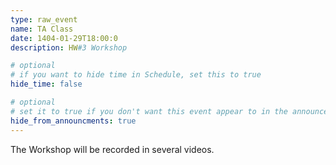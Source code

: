 ```yaml
---
type: raw_event
name: TA Class
date: 1404-01-29T18:00:0
description: HW#3 Workshop

# optional
# if you want to hide time in Schedule, set this to true
hide_time: false

# optional
# set it to true if you don't want this event appear to in the announcements section
hide_from_announcments: true
---
```

<!-- you can create custom content using markdown. this section will be placed in "Course Materials (in schedule section)" -->
The Workshop will be recorded in several videos.
